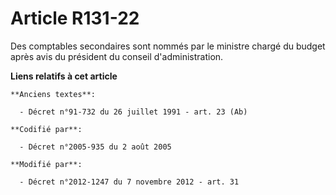 # Article R131-22

Des comptables secondaires sont nommés par le ministre chargé du budget après avis du président du conseil d'administration.

**Liens relatifs à cet article**

	**Anciens textes**:

	  - Décret n°91-732 du 26 juillet 1991 - art. 23 (Ab)

	**Codifié par**:

	  - Décret n°2005-935 du 2 août 2005

	**Modifié par**:

	  - Décret n°2012-1247 du 7 novembre 2012 - art. 31
